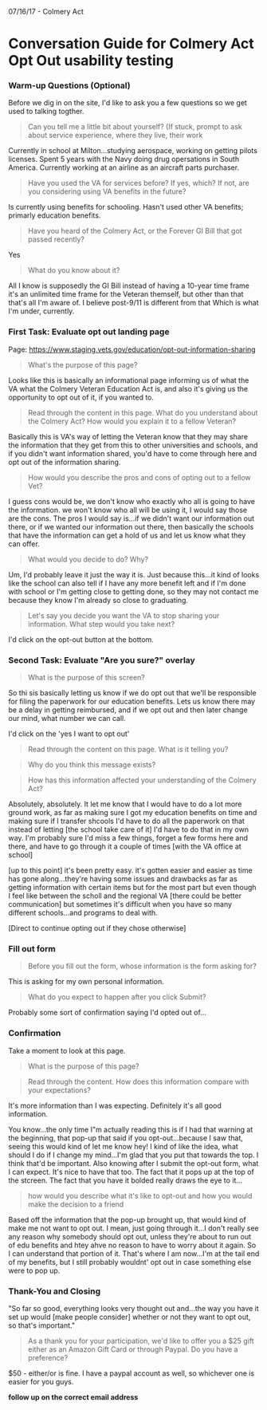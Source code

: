07/16/17 - Colmery Act 

# Conversation Guide for Colmery Act Opt Out usability testing

### Warm-up Questions (Optional) 
Before we dig in on the site, I'd like to ask you a few questions so we get used to talking togther.

> Can you tell me a little bit about yourself? (If stuck, prompt to ask about service experience, where they live, their work

Currently in school at Milton...studying aerospace, working on getting pilots licenses. Spent 5 years with the Navy doing drug opersations in South America. Currently working at an airline as an aircraft parts purchaser. 

> Have you used the VA for services before? If yes, which? If not, are you considering using VA benefits in the future?

Is currently using benefits for schooling. Hasn't used other VA benefits; primarly education benefits. 

> Have you heard of the Colmery Act, or the Forever GI Bill that got passed recently?

Yes

> What do you know about it?

All I know is supposedly the GI Bill instead of having a 10-year time frame it's an unlimited time frame for the Veteran themself, but other than that that's all I'm aware of. I believe post-9/11 is different from that Which is what I'm under, currently. 

### First Task: Evaluate opt out landing page
Page: https://www.staging.vets.gov/education/opt-out-information-sharing

> What's the purpose of this page?

Looks like this is basically an informational page informing us of what the VA what the Colmery Veteran Education Act is, and also it's giving us the opportunity to opt out of it, if you wanted to.

> Read through the content in this page. What do you understand about the Colmery Act? How would you explain it to a fellow Veteran?

Basically this is VA's way of letting the Veteran know that they may share the information that they get from this to other universities and schools, and if you didn't want information shared, you'd have to come through here and opt out of the information sharing.

> How would you describe the pros and cons of opting out to a fellow Vet?

I guess cons would be, we don't know who exactly who all is going to have the information. we won't know who all will be using it, I would say those are the cons. The pros I would say is...if we didn't want our information out there, or if we wanted our information out there, then basically the schools that have the information can get a hold of us and let us know what they can offer. 

> What would you decide to do? Why?

Um, I'd probably leave it just the way it is. Just because this...it kind of looks like the school can also tell if I have any more benefit left and if I'm done with school or I'm getting close to getting done, so they may not contact me because they know I'm already so close to graduating.

> Let's say you decide you want the VA to stop sharing your information. What step would you take next?

I'd click on the opt-out button at the bottom.

### Second Task: Evaluate "Are you sure?" overlay

> What is the purpose of this screen?

So thi sis basically letting us know if we do opt out that we'll be responsible for filing the paperwork for our education benefits. Lets us know there may be a delay in getting reimbursed, and if we opt out and then later change our mind, what number we can call.



I'd click on the 'yes I want to opt out'

> Read through the content on this page. What is it telling you?

> Why do you think this message exists?

> How has this information affected your understanding of the Colmery Act?

Absolutely, absolutely. It let me know that I would have to do a lot more ground work, as far as making sure I got my education benefits on time and making sure if I transfer shcools I'd have to do all the paperwork on that instead of letting [the school take care of it] I'd have to do that in my own way. I'm probably sure I'd miss a few things, forget a few forms here and there, and have to go through it a couple of times [with the VA office at school]

[up to this point] it's been pretty easy. it's gotten easier and easier as time has gone along...they're having some issues and drawbacks as far as getting information with certain items but for the most part but even though I feel like between the scholl and the regional VA [there could be better communication] but sometimes it's difficult when you have so many different schools...and programs to deal with.

[Direct to continue opting out if they chose otherwise]

### Fill out form

> Before you fill out the form, whose information is the form asking for?

This is asking for my own personal information.

> What do you expect to happen after you click Submit?

Probably some sort of confirmation saying I'd opted out of...

### Confirmation

Take a moment to look at this page.

> What is the purpose of this page?

> Read through the content. How does this information compare with your expectations?

It's more information than I was expecting. Definitely it's all good information. 

You know...the only time I"m actually reading this is if I had that warning at the beginning, that pop-up that said if you opt-out...because I saw that, seeing this would kind of let me know hey! I kind of like the idea, what should I do if I change my mind...I'm glad that you put that towards the top. I think that'd be important. Also knowing after I submit the opt-out form, what I can expect. It's nice to have that too. The fact that it pops up at the top of the stcreen. The fact that you have it bolded really draws the eye to it...

> how would you describe what it's like to opt-out and how you would make the decision to a friend

Based off the information that the pop-up brought up, that would kind of make me not want to opt out. I mean, just going through it...I don't really see any reason why somebody should opt out, unless they're about to run out of edu benefits and htey ahve no reason to have to worry about it again. So I can understand that portion of it. That's where I am now...I'm at the tail end of my benefits, but I still probably wouldnt' opt out in case something else were to pop up.

### Thank-You and Closing 

"So far so good, everything looks very thought out and...the way you have it set up would [make people consider] whether or not they want to opt out, so that's important."

> As a thank you for your participation, we'd like to offer you a $25 gift either as an Amazon Gift Card or through Paypal. Do you have a preference?

$50 - either/or is fine. I have a paypal account as well, so whichever one is easier for you guys. 

**follow up on the correct email address**

